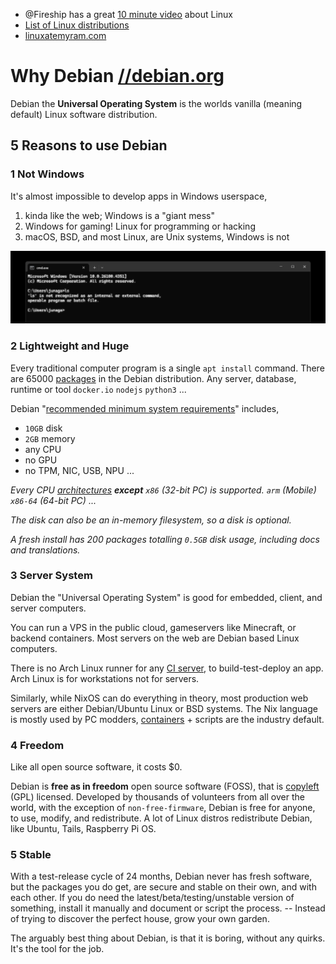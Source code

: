 - @Fireship has a great [10 minute video](https://www.youtube.com/watch?v=ShcR4Zfc6Dw) about Linux
- [List of Linux distributions](https://en.wikipedia.org/wiki/List_of_Linux_distributions)
- [linuxatemyram.com](https://www.linuxatemyram.com/)

# Why Debian [//debian.org](https://debian.org/)

Debian the **Universal Operating System** is the worlds vanilla (meaning default) Linux software distribution.

## 5 Reasons to use Debian

### 1 Not Windows

It's almost impossible to develop apps in Windows userspace,

1. kinda like the web; Windows is a "giant mess"
2. Windows for gaming! Linux for programming or hacking
3. macOS, BSD, and most Linux, are Unix systems, Windows is not

![running `ls` on Windows error](./why.png)

### 2 Lightweight and Huge

Every traditional computer program is a single `apt install` command. There are 65000 [packages](https://packages.debian.org/stable/) in the Debian distribution. Any server, database, runtime or tool `docker.io` `nodejs` `python3` ...

Debian "[recommended minimum system requirements](https://www.debian.org/releases/stable/amd64/ch03s04.en.html)" includes,

- `10GB` disk
- `2GB` memory
- any CPU
- no GPU
- no TPM, NIC, USB, NPU ...

_Every CPU [architectures](https://www.debian.org/ports/) **except** `x86` (32-bit PC) is supported. `arm` (Mobile) `x86-64` (64-bit PC) ..._

_The disk can also be an in-memory filesystem, so a disk is optional._

_A fresh install has 200 packages totalling `0.5GB` disk usage, including docs and translations._

### 3 Server System

Debian the "Universal Operating System" is good for embedded, client, and server computers.

You can run a VPS in the public cloud, gameservers like Minecraft, or backend containers. Most servers on the web are Debian based Linux computers.

There is no Arch Linux runner for any [CI server](https://github.com/ligurio/awesome-ci), to build-test-deploy an app. Arch Linux is for workstations not for servers.

Similarly, while NixOS can do everything in theory, most production web servers are either Debian/Ubuntu Linux or BSD systems. The Nix language is mostly used by PC modders, [containers](https://opencontainers.org/) + scripts are the industry default.

### 4 Freedom

Like all open source software, it costs $0.

Debian is **free as in freedom** open source software (FOSS), that is [copyleft](https://en.wikipedia.org/wiki/Copyleft) (GPL) licensed. Developed by thousands of volunteers from all over the world, with the exception of `non-free-firmware`, Debian is free for anyone, to use, modify, and redistribute. A lot of Linux distros redistribute Debian, like Ubuntu, Tails, Raspberry Pi OS.

### 5 Stable

With a test-release cycle of 24 months, Debian never has fresh software, but the packages you do get, are secure and stable on their own, and with each other. If you do need the latest/beta/testing/unstable version of something, install it manually and document or script the process. -- Instead of trying to discover the perfect house, grow your own garden.

The arguably best thing about Debian, is that it is boring, without any quirks. It's the tool for the job.
